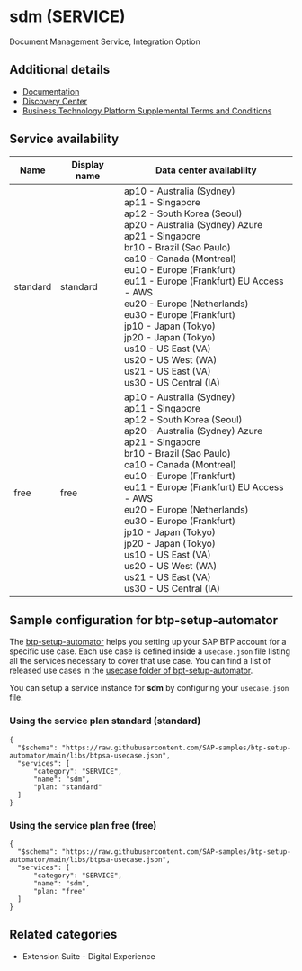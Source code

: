 # sdm (SERVICE)

Document Management Service, Integration Option

## Additional details
- [Documentation](https://help.sap.com/viewer/p/DOCUMENT_MANAGEMENT)
- [Discovery Center](https://discovery-center.cloud.sap/serviceCatalog/document-management-service-integration-option)
- [Business Technology Platform Supplemental Terms and Conditions](https://www.sap.com/about/trust-center/agreements/cloud/cloud-services.html?tag=language:english&search=Supplement%20Business%20Technology%20Platform&sort=latest_desc)

## Service availability

| Name | Display name | Data center availability  |
|------|----------------|---------------------------|
|  standard  |  standard  | ap10 - Australia (Sydney)<br> ap11 - Singapore<br> ap12 - South Korea (Seoul)<br> ap20 - Australia (Sydney) Azure<br> ap21 - Singapore<br> br10 - Brazil (Sao Paulo)<br> ca10 - Canada (Montreal)<br> eu10 - Europe (Frankfurt)<br> eu11 - Europe (Frankfurt) EU Access - AWS<br> eu20 - Europe (Netherlands)<br> eu30 - Europe (Frankfurt)<br> jp10 - Japan (Tokyo)<br> jp20 - Japan (Tokyo)<br> us10 - US East (VA)<br> us20 - US West (WA)<br> us21 - US East (VA)<br> us30 - US Central (IA)  |
|  free  |  free  | ap10 - Australia (Sydney)<br> ap11 - Singapore<br> ap12 - South Korea (Seoul)<br> ap20 - Australia (Sydney) Azure<br> ap21 - Singapore<br> br10 - Brazil (Sao Paulo)<br> ca10 - Canada (Montreal)<br> eu10 - Europe (Frankfurt)<br> eu11 - Europe (Frankfurt) EU Access - AWS<br> eu20 - Europe (Netherlands)<br> eu30 - Europe (Frankfurt)<br> jp10 - Japan (Tokyo)<br> jp20 - Japan (Tokyo)<br> us10 - US East (VA)<br> us20 - US West (WA)<br> us21 - US East (VA)<br> us30 - US Central (IA)  |

## Sample configuration for btp-setup-automator

The [btp-setup-automator](https://github.com/SAP-samples/btp-setup-automator) helps you setting up your SAP BTP account for a specific use case. Each use case is defined inside a `usecase.json` file listing all the services necessary to cover that use case. You can find a list of released use cases in the [usecase folder of bpt-setup-automator](https://github.com/SAP-samples/btp-setup-automator/tree/main/usecases).

You can setup a service instance for **sdm** by configuring your `usecase.json` file.

### Using the service plan **standard** (standard)

````
{
  "$schema": "https://raw.githubusercontent.com/SAP-samples/btp-setup-automator/main/libs/btpsa-usecase.json",
  "services": [
      "category": "SERVICE",
      "name": "sdm",
      "plan: "standard"
  ]
}
````

### Using the service plan **free** (free)

````
{
  "$schema": "https://raw.githubusercontent.com/SAP-samples/btp-setup-automator/main/libs/btpsa-usecase.json",
  "services": [
      "category": "SERVICE",
      "name": "sdm",
      "plan: "free"
  ]
}
````


## Related categories
- Extension Suite - Digital Experience